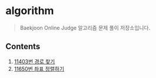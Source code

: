 # algorithm
> Baekjoon Online Judge 알고리즘 문제 풀이 저장소입니다.

## Contents
1. [11403번 경로 찾기](https://jayden-lee.github.io/post/algorithm/baekjoon-algorithm-problem-11403/)
2. [11650번 좌표 정렬하기](https://jayden-lee.github.io/post/algorithm/baekjoon-algorithm-problem-11650/)